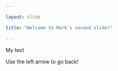 ```yaml
---

layout: slide

title: "Welcome to Mark's second slide!"

---
```


My text

Use the left arrow to go back!
